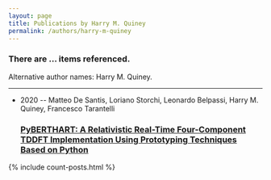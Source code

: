 ```yaml
---
layout: page
title: Publications by Harry M. Quiney
permalink: /authors/harry-m-quiney
---
```


<h3 id="number-posts">There are ... items referenced.</h3>
<p id='info-authors'>Alternative author names: Harry M. Quiney.</p>
<hr />
<ul class="post-list">
<li><span class='post-meta'>2020 -- Matteo De Santis, Loriano Storchi, Leonardo Belpassi, Harry M. Quiney, Francesco Tarantelli</span><h3><a class='post-link' href="{{ site.baseurl }}/pyberthart-a-relativistic-real-time-four-component-tddft-implementation-using-prototyping-techniques-based-on-python">PyBERTHART: A Relativistic Real-Time Four-Component TDDFT Implementation Using Prototyping Techniques Based on Python</a></h3></li>

</ul>
{% include count-posts.html %}
